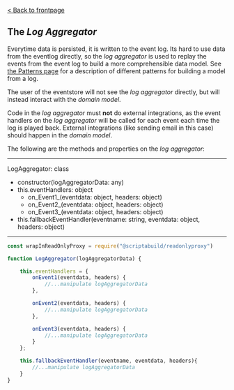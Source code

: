 [< Back to frontpage](./index.md)

## The _Log Aggregator_
Everytime data is persisted, it is written to the event log. Its hard to use data from the eventlog directly, so the _log aggregator_ is used to replay the events from the event log to build a more comprehensible data model. See [the Patterns page](./patterns.md) for a description of different patterns for building a model from a log.

The user of the eventstore will not see the _log aggregator_ directly, but will instead interact with the _domain model_.

Code in the _log aggregator_ must __not__ do external integrations, as the event handlers on the _log aggregator_ will be called for each event each time the log is played back. External integrations (like sending email in this case) should happen in the _domain model_.

The following are the methods and properties on the _log aggregator_:

---
LogAggregator: class
- constructor(logAggregatorData: any)
- this.eventHandlers: object
	- on_Event1_(eventdata: object, headers: object)
	- on_Event2_(eventdata: object, headers: object)
	- on_Event3_(eventdata: object, headers: object)
- this.fallbackEventHandler(eventname: string, eventdata: object, headers: object)
---
```javascript
const wrapInReadOnlyProxy = require("@scriptabuild/readonlyproxy")

function LogAggregator(logAggregatorData) {

	this.eventHandlers = {
		onEvent1(eventdata, headers) {
			//...manipulate logAggregatorData
		},

		onEvent2(eventdata, headers) {
			//...manipulate logAggregatorData
		},

		onEvent3(eventdata, headers) {
			//...manipulate logAggregatorData
		}
	};

	this.fallbackEventHandler(eventname, eventdata, headers){
		//...manipulate logAggregatorData
	}
}
```
